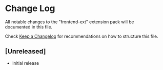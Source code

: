 # Change Log

All notable changes to the "frontend-ext" extension pack will be documented in this file.

Check [Keep a Changelog](http://keepachangelog.com/) for recommendations on how to structure this file.

## [Unreleased]

- Initial release

